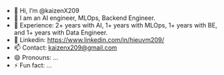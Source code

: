 - 👋 Hi, I’m @kaizenX209
- 👀 I am an AI engineer, MLOps, Backend Engineer.
- 🌱 Experience: 2+ years with AI, 1+ years with MLOps, 1+ years with BE, and 1+ years with Data Engineer.
- 💞️ Linkedin: https://www.linkedin.com/in/hieuvm209/
- 📫 Contact: kaizenx209@gmail.com
- 😄 Pronouns: ...
- ⚡ Fun fact: ...
  

<!---
kaizenX209/kaizenX209 is a ✨ special ✨ repository because its `README.md` (this file) appears on your GitHub profile.
You can click the Preview link to take a look at your changes.
--->
